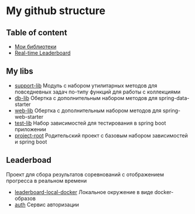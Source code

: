 # My github structure
## Table of content
 - [Мои библиотеки](#mylibs)
 - [Real-time Leaderboard](#project-leaderboard)
## <a id="mylibs">My libs</a>
 - [support-lib](https://github.com/exp-fool-coder/support-lib) Модуль с набором утилитарных методов для повседневных задач по-типу функций для работы с коллекциями
 - [db-lib](https://github.com/exp-fool-coder/db-lib) Обертка с дополнительным набором методов для spring-data-starter
 - [web-lib](https://github.com/exp-fool-coder/web-lib) Обертка с дополнительным набором методов для spring-web-starter
 - [test-lib](https://github.com/exp-fool-coder/test-lib) Набор зависимостей для тестирования в spring boot приложении
 - [project-root](https://github.com/exp-fool-coder/project-root) Родительский проект с базовым набором зависимостей и spring boot

## <a id="project-leaderboard">Leaderboad</a>
  Проект для сбора результатов соревнований с отображением прогресса в реальном времени
  - [leaderboard-local-docker](https://github.com/exp-fool-coder/leaderboard-local-docker) Локальное окружение в виде docker-образов
  - [auth](https://github.com/exp-fool-coder/auth) Сервис авторизации
